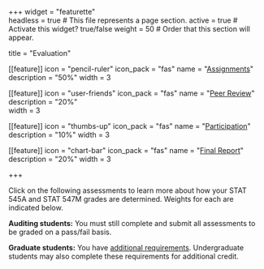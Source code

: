 +++
widget = "featurette"  
headless = true  # This file represents a page section.
active = true  # Activate this widget? true/false
weight = 50  # Order that this section will appear.

title = "Evaluation"

[[feature]]
  icon = "pencil-ruler"
  icon_pack = "fas"
  name = "[Assignments](/evaluation/assignments)</a>"
  description = "50%"
  width = 3
  
[[feature]]
  icon = "user-friends"
  icon_pack = "fas"
  name = "[Peer Review](/evaluation/peer-review)</a>"
  description = "20%"  
  width = 3
  
[[feature]]
  icon = "thumbs-up"
  icon_pack = "fas"
  name = "[Participation](/evaluation/participation)</a>"
  description = "10%"
  width = 3

[[feature]]
  icon = "chart-bar"
  icon_pack = "fas"
  name = "[Final Report](/evaluation/final-report)"
  description = "20%"
  width = 3

+++

Click on the following assessments to learn more about how your STAT 545A and STAT 547M grades are determined. Weights for each are indicated below.

**Auditing students:** You must still complete and submit all assessments to be graded on a pass/fail basis.

**Graduate students:** You have [additional requirements](/evaluation/graduate-students). Undergraduate students may also complete these requirements for additional credit.
